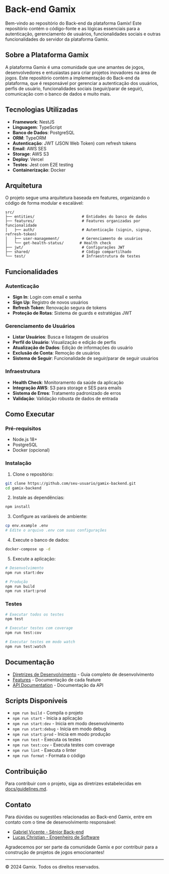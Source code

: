 # Back-end Gamix

Bem-vindo ao repositório do Back-end da plataforma Gamix! Este repositório contém o código-fonte e as lógicas essenciais para a autenticação, gerenciamento de usuários, funcionalidades sociais e outras funcionalidades do servidor da plataforma Gamix.

## Sobre a Plataforma Gamix

A plataforma Gamix é uma comunidade que une amantes de jogos, desenvolvedores e entusiastas para criar projetos inovadores na área de jogos. Este repositório contém a implementação do Back-end da plataforma, que é responsável por gerenciar a autenticação dos usuários, perfis de usuário, funcionalidades sociais (seguir/parar de seguir), comunicação com o banco de dados e muito mais.

## Tecnologias Utilizadas

- **Framework**: NestJS
- **Linguagem**: TypeScript
- **Banco de Dados**: PostgreSQL
- **ORM**: TypeORM
- **Autenticação**: JWT (JSON Web Token) com refresh tokens
- **Email**: AWS SES
- **Storage**: AWS S3
- **Deploy**: Vercel
- **Testes**: Jest com E2E testing
- **Containerização**: Docker

## Arquitetura

O projeto segue uma arquitetura baseada em features, organizando o código de forma modular e escalável:

```
src/
├── entities/                     # Entidades do banco de dados
├── features/                     # Features organizadas por funcionalidade
│   ├── auth/                     # Autenticação (signin, signup, refresh-token)
│   ├── user-management/          # Gerenciamento de usuários
│   └── get-health-status/       # Health check
├── jwt/                          # Configurações JWT
├── shared/                       # Código compartilhado
└── test/                         # Infraestrutura de testes
```

## Funcionalidades

### Autenticação
- **Sign In**: Login com email e senha
- **Sign Up**: Registro de novos usuários
- **Refresh Token**: Renovação segura de tokens
- **Proteção de Rotas**: Sistema de guards e estratégias JWT

### Gerenciamento de Usuários
- **Listar Usuários**: Busca e listagem de usuários
- **Perfil do Usuário**: Visualização e edição de perfis
- **Atualização de Dados**: Edição de informações do usuário
- **Exclusão de Conta**: Remoção de usuários
- **Sistema de Seguir**: Funcionalidade de seguir/parar de seguir usuários

### Infraestrutura
- **Health Check**: Monitoramento da saúde da aplicação
- **Integração AWS**: S3 para storage e SES para emails
- **Sistema de Erros**: Tratamento padronizado de erros
- **Validação**: Validação robusta de dados de entrada

## Como Executar

### Pré-requisitos
- Node.js 18+
- PostgreSQL
- Docker (opcional)

### Instalação

1. Clone o repositório:
```bash
git clone https://github.com/seu-usuario/gamix-backend.git
cd gamix-backend
```

2. Instale as dependências:
```bash
npm install
```

3. Configure as variáveis de ambiente:
```bash
cp env.example .env
# Edite o arquivo .env com suas configurações
```

4. Execute o banco de dados:
```bash
docker-compose up -d
```

5. Execute a aplicação:
```bash
# Desenvolvimento
npm run start:dev

# Produção
npm run build
npm run start:prod
```

### Testes

```bash
# Executar todos os testes
npm test

# Executar testes com coverage
npm run test:cov

# Executar testes em modo watch
npm run test:watch
```

## Documentação

- [Diretrizes de Desenvolvimento](docs/guidelines.md) - Guia completo de desenvolvimento
- [Features](src/features/) - Documentação de cada feature
- [API Documentation](src/features/*/v1/*.feature.md) - Documentação da API

## Scripts Disponíveis

- `npm run build` - Compila o projeto
- `npm run start` - Inicia a aplicação
- `npm run start:dev` - Inicia em modo desenvolvimento
- `npm run start:debug` - Inicia em modo debug
- `npm run start:prod` - Inicia em modo produção
- `npm run test` - Executa os testes
- `npm run test:cov` - Executa testes com coverage
- `npm run lint` - Executa o linter
- `npm run format` - Formata o código

## Contribuição

Para contribuir com o projeto, siga as diretrizes estabelecidas em [docs/guidelines.md](docs/guidelines.md).

## Contato

Para dúvidas ou sugestões relacionadas ao Back-end Gamix, entre em contato com o time de desenvolvimento responsável:

- [Gabriel Vicente - Sênior Back-end](https://github.com/gabrielOliv1)
- [Lucas Christian - Engenheiro de Software](https://github.com/Lucas-Christian)

Agradecemos por ser parte da comunidade Gamix e por contribuir para a construção de projetos de jogos emocionantes!

---

© 2024 Gamix. Todos os direitos reservados.
